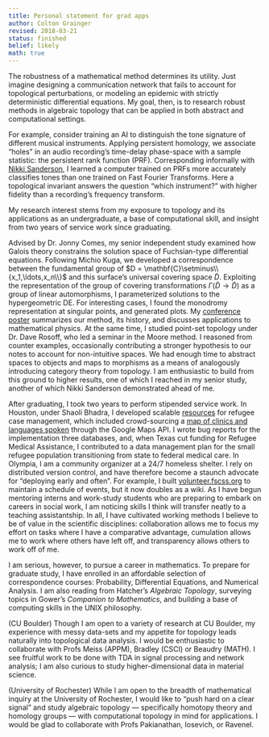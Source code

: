 ```yaml
---
title: Personal statement for grad apps
author: Colton Grainger
revised: 2018-03-21
status: finished
belief: likely 
math: true
---
```


The robustness of a mathematical method determines its utility. Just
imagine designing a communication network that fails to account for
topological perturbations, or modeling an epidemic with strictly
deterministic differential equations. My goal, then, is to research
robust methods in algebraic topology that can be applied in both
abstract and computational settings.

For example, consider training an AI to distinguish the tone signature of
different musical instruments. Applying persistent homology, we associate
“holes” in an audio recording’s time-delay phase-space with a sample statistic:
the persistent rank function (PRF). Corresponding informally with 
[Nikki Sanderson](https://arxiv.org/abs/1708.09359), 
I learned a computer trained on PRFs more accurately classifies tones than one
trained on Fast Fourier Transforms. Here a topological invariant answers the
question “which instrument?” with higher fidelity than a recording’s frequency
transform.

My research interest stems from my exposure to topology and its applications as
an undergraduate, a base of computational skill, and insight from two years of
service work since graduating.

Advised by Dr. Jonny Comes, my senior independent study examined how
Galois theory constrains the solution space of Fuchsian-type
differential equations. Following Michio Kuga, we developed a
correspondence between the fundamental group of
$D = \mathbf{C}\setminus\\{x_1,\ldots,x_n\\}$ and this surface’s universal
covering space $\tilde{D}$. Exploiting the representation of the group
of covering transformations $\Gamma(\tilde{D} \to \tilde{D})$ as a group
of linear automorphisms, I parameterized solutions to the hypergeometric
DE. For interesting cases, I found the monodromy representation at
singular points, and generated plots. My [conference poster](http://coltongrainger.com/docs/galois.pdf)
summarizes our method, its history, and discusses applications to
mathematical physics. At the same time, I studied point-set topology
under Dr. Dave Rosoff, who led a seminar in the Moore method. I reasoned
from counter examples, occasionally contributing a stronger hypothesis
to our notes to account for non-intuitive spaces. We had enough time to
abstract spaces to objects and maps to morphisms as a means of
analogously introducing category theory from topology. I am enthusiastic
to build from this ground to higher results, one of which I reached in
my senior study, another of which Nikki Sanderson demonstrated ahead of
me.

After graduating, I took two years to perform stipended service work. In
Houston, under Shaoli Bhadra, I developed scalable
[resources](https://github.com/coltongrainger/ymca-resources) for
refugee case management, which included crowd-sourcing a 
[map of clinics and languages spoken](https://drive.google.com/open?id=1kk9yn6-4nifHLIf2tGYbW_7PiYo&usp=sharing)
through the Google Maps API. I wrote bug reports for the implementation
three databases, and, when Texas cut funding for Refugee Medical
Assistance, I contributed to a data management plan for the small
refugee population transitioning from state to federal medical care. In
Olympia, I am a community organizer at a 24/7 homeless shelter. I rely
on distributed version control, and have therefore become a staunch
advocate for “deploying early and often”. For example, I built 
[volunteer.fscss.org](https://web.archive.org/web/20171223032857/http://volunteer.fscss.org:80/) 
to maintain a schedule of events, but it now doubles as a wiki. As I have begun
mentoring interns and work-study students who are preparing to embark on
careers in social work, I am noticing skills I think will transfer neatly to a
teaching assistantship. In all, I have cultivated working methods I believe to
be of value in the scientific disciplines: collaboration allows me to focus my
effort on tasks where I have a comparative advantage, cumulation allows me to
work where others have left off, and transparency allows others to work off of
me.

I am serious, however, to pursue a career in mathematics. To prepare for
graduate study, I have enrolled in an affordable selection of
correspondence courses: Probability, Differential Equations, and
Numerical Analysis. I am also reading from Hatcher’s *Algebraic
Topology*, surveying topics in Gower’s *Companion to Mathematics*, and
building a base of computing skills in the UNIX philosophy.

(CU Boulder) Though I am open to a variety of research at CU Boulder,
my experience with messy data-sets and my appetite for topology leads
naturally into topological data analysis. I would be enthusiastic to
collaborate with Profs Meiss (APPM), Bradley (CSCI) or Beaudry 
(MATH). I see fruitful work to be done with TDA in signal processing and
network analysis; I am also curious to study higher-dimensional data in
material science.

(University of Rochester) While I am open to the breadth of mathematical
inquiry at the University of Rochester, I would like to “push hard on a clear
signal” and study algebraic topology — specifically homotopy theory and
homology groups — with computational topology in mind for applications. I would
be glad to collaborate with Profs Pakianathan, Iosevich, or Ravenel.
